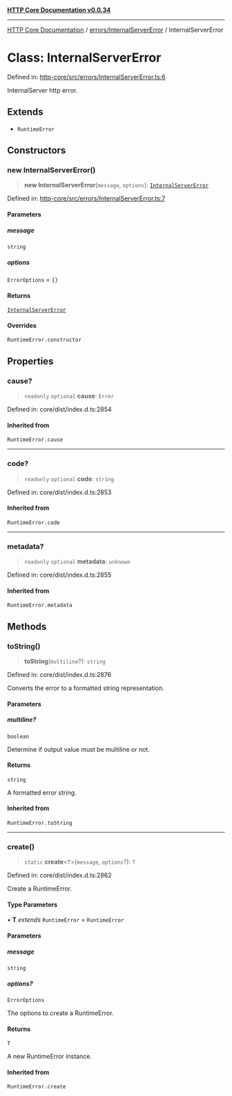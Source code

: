 [**HTTP Core Documentation v0.0.34**](../../../README.md)

***

[HTTP Core Documentation](../../../modules.md) / [errors/InternalServerError](../README.md) / InternalServerError

# Class: InternalServerError

Defined in: [http-core/src/errors/InternalServerError.ts:6](https://github.com/stonemjs/http-core/blob/fb38b6d1cb0bd2bb4e252ff611571ec3c006aa1e/src/errors/InternalServerError.ts#L6)

InternalServer http error.

## Extends

- `RuntimeError`

## Constructors

### new InternalServerError()

> **new InternalServerError**(`message`, `options`): [`InternalServerError`](InternalServerError.md)

Defined in: [http-core/src/errors/InternalServerError.ts:7](https://github.com/stonemjs/http-core/blob/fb38b6d1cb0bd2bb4e252ff611571ec3c006aa1e/src/errors/InternalServerError.ts#L7)

#### Parameters

##### message

`string`

##### options

`ErrorOptions` = `{}`

#### Returns

[`InternalServerError`](InternalServerError.md)

#### Overrides

`RuntimeError.constructor`

## Properties

### cause?

> `readonly` `optional` **cause**: `Error`

Defined in: core/dist/index.d.ts:2854

#### Inherited from

`RuntimeError.cause`

***

### code?

> `readonly` `optional` **code**: `string`

Defined in: core/dist/index.d.ts:2853

#### Inherited from

`RuntimeError.code`

***

### metadata?

> `readonly` `optional` **metadata**: `unknown`

Defined in: core/dist/index.d.ts:2855

#### Inherited from

`RuntimeError.metadata`

## Methods

### toString()

> **toString**(`multiline`?): `string`

Defined in: core/dist/index.d.ts:2876

Converts the error to a formatted string representation.

#### Parameters

##### multiline?

`boolean`

Determine if output value must be multiline or not.

#### Returns

`string`

A formatted error string.

#### Inherited from

`RuntimeError.toString`

***

### create()

> `static` **create**\<`T`\>(`message`, `options`?): `T`

Defined in: core/dist/index.d.ts:2862

Create a RuntimeError.

#### Type Parameters

• **T** *extends* `RuntimeError` = `RuntimeError`

#### Parameters

##### message

`string`

##### options?

`ErrorOptions`

The options to create a RuntimeError.

#### Returns

`T`

A new RuntimeError instance.

#### Inherited from

`RuntimeError.create`
